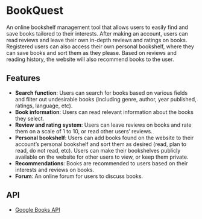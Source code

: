 # BookQuest

An online bookshelf management tool that allows users to easily find and save books tailored to their interests. After making an account, users can read reviews and leave their own in-depth reviews and ratings on books. Registered users can also access their own personal bookshelf, where they can save books and sort them as they please. Based on reviews and reading history, the website will also recommend books to the user.

## Features

- **Search function**: Users can search for books based on various fields and filter out undesirable books (including genre, author, year published, ratings, language, etc).
- **Book information**: Users can read relevant information about the books they select.
- **Review and rating system**: Users can leave reviews on books and rate them on a scale of 1 to 10, or read other users’ reviews.
- **Personal bookshelf**: Users can add books found on the website to their account’s personal bookshelf and sort them as desired (read, plan to read, do not read, etc). Users can make their bookshelves publicly available on the website for other users to view, or keep them private.
- **Recommendations**: Books are recommended to users based on their interests and reviews on books.
- **Forum**: An online forum for users to discuss books.

## API

- [Google Books API](https://developers.google.com/books/docs/overview#books_api_v1)
